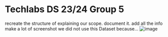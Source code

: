 # Techlabs DS 23/24 Group 5
recreate the structure of explaining our scope. 
document it.
add all the info
make a lot of screenshot
we did not use this Dataset because...
![image](https://github.com/Jin430/Techlabs/assets/156359737/4119fc7f-29d1-4441-b89d-60df21d278ec)
